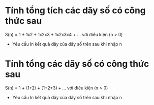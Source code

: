 # Tính tổng tích các dãy số có công thức sau
S(n) = 1 + 1x2 + 1x2x3 + 1x2x3x4 + ...  với điều kiện (n > 0)
* Yêu cầu
In kết quả dãy của dãy số trên sau khi nhập n

# Tính tổng các dãy số có công thức sau
S(n) = 1 + (1+2) + (1+2+3) + ... với điều kiện (n > 0)
* Yêu cầu
In kết quả dãy của dãy số trên sau khi nhập n
 

